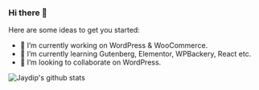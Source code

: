 ### Hi there 👋

Here are some ideas to get you started:

- 🔭 I’m currently working on WordPress & WooCommerce.
- 🌱 I’m currently learning Gutenberg, Elementor, WPBackery, React etc.
- 👯 I’m looking to collaborate on WordPress.

![Jaydip's github stats](https://github-readme-stats.vercel.app/api?username=jaydiplinksture&include_all_commits=true&show_icons=true&theme=radical&layout=compact)

